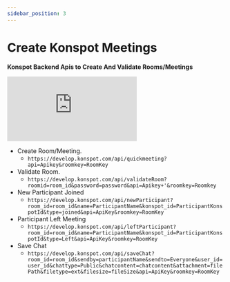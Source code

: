 ```yaml
---
sidebar_position: 3
---
```


# Create Konspot Meetings

**Konspot Backend Apis to Create And Validate Rooms/Meetings**
 
![Click for Postman Collection](https://connect.konspot.com/konspot_api.js)
- Create Room/Meeting.
	- `https://develop.konspot.com/api/quickmeeting?api=Apikey&roomkey=RoomKey`
- Validate Room.
	- `https://develop.konspot.com/api/validateRoom?roomid=room_id&password=password&api=Apikey+'&roomkey=Roomkey`
- New Participant Joined
	- `https://develop.konspot.com/api/newParticipant?room_id=room_id&name=ParticipantName&konspot_id=ParticipantKonspotId&type=joined&api=ApiKey&roomkey=RoomKey`
- Participant Left Meeting
	- `https://develop.konspot.com/api/leftParticipant?room_id=room_id&name=ParticipantName&konspot_id=ParticipantKonspotId&type=Left&api=ApiKey&roomkey=RoomKey`
- Save Chat
	- `https://develop.konspot.com/api/saveChat?room_id=room_id&sendby=participantName&sendto=Everyone&user_id=user_id&chattype=Public&chatcontent=chatcontent&attachment=filePath&filetype=ext&filesize=fileSize&api=ApiKey&roomkey=RoomKey`
  